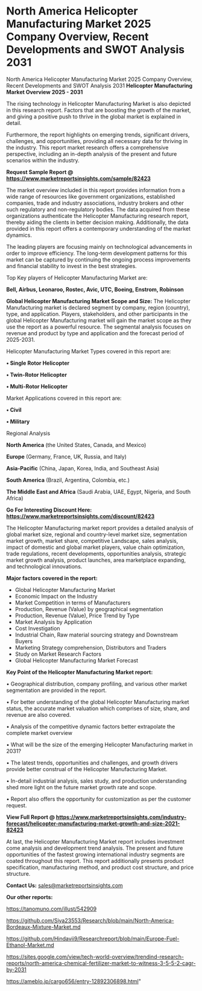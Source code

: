 # North America Helicopter Manufacturing Market 2025 Company Overview, Recent Developments and SWOT Analysis 2031
North America Helicopter Manufacturing Market 2025 Company Overview, Recent Developments and SWOT Analysis 2031
<Strong> Helicopter Manufacturing Market Overview 2025 - 2031</strong>

The rising technology in Helicopter Manufacturing Market is also depicted in this research report. Factors that are boosting the growth of the market, and giving a positive push to thrive in the global market is explained in detail.

Furthermore, the report highlights on emerging trends, significant drivers, challenges, and opportunities, providing all necessary data for thriving in the industry. This report market research offers a comprehensive perspective, including an in-depth analysis of the present and future scenarios within the industry.

<strong>Request Sample Report @ <a href=https://www.marketreportsinsights.com/sample/82423>https://www.marketreportsinsights.com/sample/82423</a></strong>

The market overview included in this report provides information from a wide range of resources like government organizations, established companies, trade and industry associations, industry brokers and other such regulatory and non-regulatory bodies. The data acquired from these organizations authenticate the Helicopter Manufacturing research report, thereby aiding the clients in better decision making. Additionally, the data provided in this report offers a contemporary understanding of the market dynamics.

The leading players are focusing mainly on technological advancements in order to improve efficiency. The long-term development patterns for this market can be captured by continuing the ongoing process improvements and financial stability to invest in the best strategies.

Top Key players of Helicopter Manufacturing Market are:

<strong>Bell, Airbus, Leonaroo, Rostec, Avic, UTC, Boeing, Enstrom, Robinson</strong>

<strong><b>Global Helicopter Manufacturing Market Scope and Size:</b></strong>
The Helicopter Manufacturing market is declared segment by company, region (country), type, and application. Players, stakeholders, and other participants in the global Helicopter Manufacturing market will gain the market scope as they use the report as a powerful resource. The segmental analysis focuses on revenue and product by type and application and the forecast period of 2025-2031.

Helicopter Manufacturing Market Types covered in this report are:

<strong>• Single Rotor Helicopter

• Twin-Rotor Helicopter

• Multi-Rotor Helicopter</strong>

Market Applications covered in this report are:

<strong>• Civil

• Military</strong> 

Regional Analysis

<strong>North America</strong> (the United States, Canada, and Mexico)

<strong>Europe</strong> (Germany, France, UK, Russia, and Italy)

<strong>Asia-Pacific</strong> (China, Japan, Korea, India, and Southeast Asia)

<strong>South America</strong> (Brazil, Argentina, Colombia, etc.)

<strong>The Middle East and Africa</strong> (Saudi Arabia, UAE, Egypt, Nigeria, and South Africa)

<strong>Go For Interesting Discount Here: <a href=https://www.marketreportsinsights.com/discount/82423>https://www.marketreportsinsights.com/discount/82423</a></strong>

The Helicopter Manufacturing market report provides a detailed analysis of global market size, regional and country-level market size, segmentation market growth, market share, competitive Landscape, sales analysis, impact of domestic and global market players, value chain optimization, trade regulations, recent developments, opportunities analysis, strategic market growth analysis, product launches, area marketplace expanding, and technological innovations.

<strong><b>Major factors covered in the report:</b></strong>
<ul>
  <li>Global Helicopter Manufacturing Market </li>
  <li>Economic Impact on the Industry</li>
  <li>Market Competition in terms of Manufacturers</li>
  <li>Production, Revenue (Value) by geographical segmentation</li>
  <li>Production, Revenue (Value), Price Trend by Type</li>
  <li>Market Analysis by Application</li>
  <li>Cost Investigation</li>
  <li>Industrial Chain, Raw material sourcing strategy and Downstream Buyers</li>
  <li>Marketing Strategy comprehension, Distributors and Traders</li>
  <li>Study on Market Research Factors</li>
  <li>Global Helicopter Manufacturing Market Forecast</li>
</ul>

<strong><b>Key Point of the Helicopter Manufacturing Market report:</b></strong>

• Geographical distribution, company profiling, and various other market segmentation are provided in the report.

• For better understanding of the global Helicopter Manufacturing market status, the accurate market valuation which comprises of size, share, and revenue are also covered.

• Analysis of the competitive dynamic factors better extrapolate the complete market overview

• What will be the size of the emerging Helicopter Manufacturing market in 2031?

• The latest trends, opportunities and challenges, and growth drivers provide better construal of the Helicopter Manufacturing Market.

• In-detail industrial analysis, sales study, and production understanding shed more light on the future market growth rate and scope.

• Report also offers the opportunity for customization as per the customer request.

<strong><b>View Full Report @ <a href=https://www.marketreportsinsights.com/industry-forecast/helicopter-manufacturing-market-growth-and-size-2021-82423>https://www.marketreportsinsights.com/industry-forecast/helicopter-manufacturing-market-growth-and-size-2021-82423</a></b></strong>


At last, the Helicopter Manufacturing Market report includes investment come analysis and development trend analysis. The present and future opportunities of the fastest growing international industry segments are coated throughout this report. This report additionally presents product specification, manufacturing method, and product cost structure, and price structure.

<strong>Contact Us:</strong>
sales@marketreportsinsights.com

<strong>Our other reports:</strong>

<a href=https://tanomuno.com/illust/542909>https://tanomuno.com/illust/542909</a>

<a href=https://github.com/Siya23553/Research/blob/main/North-America-Bordeaux-Mixture-Market.md>https://github.com/Siya23553/Research/blob/main/North-America-Bordeaux-Mixture-Market.md</a>

<a href=https://github.com/Hindavii9/Researchreport/blob/main/Europe-Fuel-Ethanol-Market.md>https://github.com/Hindavii9/Researchreport/blob/main/Europe-Fuel-Ethanol-Market.md</a>

<a href=https://sites.google.com/view/tech-world-overview/trendind-research-reports/north-america-chemical-fertilizer-market-to-witness-3-5-5-2-cagr-by-2031>https://sites.google.com/view/tech-world-overview/trendind-research-reports/north-america-chemical-fertilizer-market-to-witness-3-5-5-2-cagr-by-2031</a>

<a href=https://ameblo.jp/cargo656/entry-12892306898.html>https://ameblo.jp/cargo656/entry-12892306898.html</a>"
